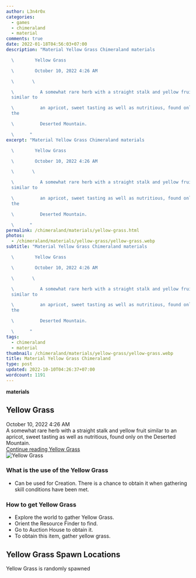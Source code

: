 ```yaml
---
author: L3n4r0x
categories:
  - games
  - chimeraland
  - material
comments: true
date: 2022-01-18T04:56:03+07:00
description: "Material Yellow Grass Chimeraland materials

  \        Yellow Grass

  \        October 10, 2022 4:26 AM

  \       \ 

  \          A somewhat rare herb with a straight stalk and yellow fruit
  similar to

  \          an apricot, sweet tasting as well as nutritious, found only on
  the

  \          Deserted Mountain.

  \      "
excerpt: "Material Yellow Grass Chimeraland materials

  \        Yellow Grass

  \        October 10, 2022 4:26 AM

  \       \ 

  \          A somewhat rare herb with a straight stalk and yellow fruit
  similar to

  \          an apricot, sweet tasting as well as nutritious, found only on
  the

  \          Deserted Mountain.

  \      "
permalink: /chimeraland/materials/yellow-grass.html
photos:
  - /chimeraland/materials/yellow-grass/yellow-grass.webp
subtitle: "Material Yellow Grass Chimeraland materials

  \        Yellow Grass

  \        October 10, 2022 4:26 AM

  \       \ 

  \          A somewhat rare herb with a straight stalk and yellow fruit
  similar to

  \          an apricot, sweet tasting as well as nutritious, found only on
  the

  \          Deserted Mountain.

  \      "
tags:
  - chimeraland
  - material
thumbnail: /chimeraland/materials/yellow-grass/yellow-grass.webp
title: Material Yellow Grass Chimeraland
type: post
updated: 2022-10-10T04:26:37+07:00
wordcount: 1191
---
```


<link
  rel="stylesheet"
  href="https://rawcdn.githack.com/dimaslanjaka/Web-Manajemen/870a349/css/bootstrap-5-3-0-alpha3-wrapper.css"
/>
<section id="bootstrap-wrapper">
  <div data-bs-theme="dark">
    <div
      class="row g-0 border rounded overflow-hidden flex-md-row mb-4 shadow-sm position-relative bg-dark text-light"
    >
      <div class="col p-4 d-flex flex-column position-static">
        <strong class="d-inline-block mb-2 text-success">materials</strong>
        <h2 class="mb-0">Yellow Grass</h2>
        <div class="mb-1 text-muted">October 10, 2022 4:26 AM</div>
        <div class="mb-2 border p-1">
          A somewhat rare herb with a straight stalk and yellow fruit similar to
          an apricot, sweet tasting as well as nutritious, found only on the
          Deserted Mountain.
        </div>
        <a
          href="/chimeraland/materials/yellow-grass.html"
          class="stretched-link d-none text-primary"
          >Continue reading Yellow Grass</a
        >
      </div>
      <div class="col-auto d-none d-md-block d-lg-block">
        <img
          src="https://www.webmanajemen.com/chimeraland/materials/yellow-grass/yellow-grass.webp"
          alt="Yellow Grass"
        />
      </div>
    </div>
    <div class="row">
      <div class="col-lg-6 col-12 mb-2">
        <div class="card">
          <div class="card-body">
            <h3 class="card-title">What is the use of the Yellow Grass</h3>
            <div class="card-text">
              <ul>
                <li>
                  Can be used for Creation. There is a chance to obtain it when
                  gathering skill conditions have been met.
                </li>
              </ul>
            </div>
          </div>
        </div>
      </div>
      <div class="col-lg-6 col-12 mb-2">
        <div class="card">
          <div class="card-body">
            <h3 class="card-title">How to get Yellow Grass</h3>
            <div class="card-text">
              <ul>
                <li>Explore the world to gather Yellow Grass.</li>
                <li>Orient the Resource Finder to find.</li>
                <li>Go to Auction House to obtain it.</li>
                <li>To obtain this item, gather yellow grass.</li>
              </ul>
            </div>
          </div>
        </div>
      </div>
      <div class="col-12 mb-2">
        <h2>Yellow Grass Spawn Locations</h2>
        <p>Yellow Grass is randomly spawned</p>
      </div>
    </div>
  </div>
</section>
